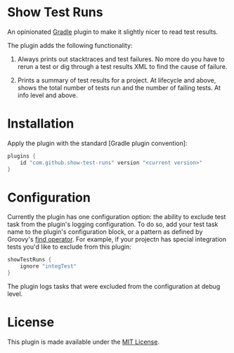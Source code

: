 # Show Test Runs #

An opinionated [Gradle] plugin to make it slightly nicer to read test results.

The plugin adds the following functionality:

 1. Always prints out stacktraces and test failures. No more do you have to
    rerun a test or dig through a test results XML to find the cause of failure.
    
 2. Prints a summary of test results for a project. At lifecycle and above,
    shows the total number of tests run and the number of failing tests. At info
    level and above.

# Installation #

Apply the plugin with the standard [Gradle plugin convention]:

```groovy
plugins {
    id "com.github.show-test-runs" version "<current version>"
}
```

# Configuration #

Currently the plugin has one configuration option: the ability to exclude test
task from the plugin's logging configuration. To do so, add your test task name
to the plugin's configuration block, or a pattern as defined by Groovy's
[find operator]. For example, if your projectn has special integration tests
you'd like to exclude from this plugin:

```groovy
showTestRuns {
    ignore "integTest"
}
```

The plugin logs tasks that were excluded from the configuration at debug level.

# License #

This plugin is made available under the [MIT License].

[find operator]: http://groovy-lang.org/operators.html#_find_operator
[Gradle]: https://gradle.org/
[MIT License]: LICENSE
